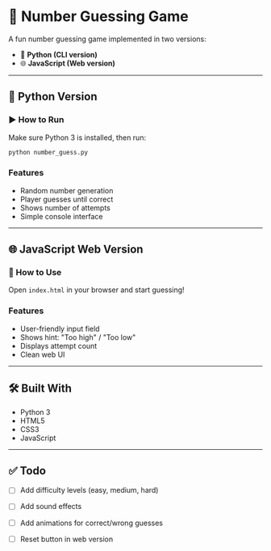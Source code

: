 # 🔢 Number Guessing Game

A fun number guessing game implemented in two versions:

- 🐍 **Python (CLI version)**
- 🌐 **JavaScript (Web version)**

---

## 🐍 Python Version

### ▶️ How to Run

Make sure Python 3 is installed, then run:

```bash
python number_guess.py
```

### Features

- Random number generation
- Player guesses until correct
- Shows number of attempts
- Simple console interface

---

## 🌐 JavaScript Web Version

### 🚀 How to Use

Open `index.html` in your browser and start guessing!

### Features

- User-friendly input field
- Shows hint: "Too high" / "Too low"
- Displays attempt count
- Clean web UI

---

## 🛠️ Built With

- Python 3
- HTML5
- CSS3
- JavaScript

---

## ✅ Todo

- [ ] Add difficulty levels (easy, medium, hard)
- [ ] Add sound effects
- [ ] Add animations for correct/wrong guesses
- [ ] Reset button in web version


